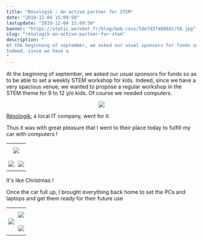 ```yaml
---
title: "Résologik : An active partner for STEM"
date: "2019-12-04 15:09:50"
lastupdate: "2019-12-04 15:09:50"
banner: "https://static.werobot.fr/blog/bob-ross/5de7d3f480842/50.jpg"
slug: "resologik-an-active-partner-for-stem"
description: " 
At the beginning of september, we asked our usual sponsors for funds so as to be able to set a weekly STEM workshop for kids.
Indeed, since we have a 
"
---
```

At the beginning of september, we asked our usual sponsors for funds so as to be able to set a weekly STEM workshop for kids.
Indeed, since we have a very spacious venue, we wanted to propose a regular workshop in the STEM theme for 9 to 12 y/o kids. Of course we needed computers.

<div style="text-align:center;"> <img src="https://static.werobot.fr/blog/bob-ross/5de7df750c8ab/50.jpg"> </div>

<a href="http://www.resologik.fr/"> Résologik</a>, a local IT company, went for it.

Thus it was with great pleasure that I went to their place today to fulfill my car with computers !

<style type="text/css">
.tg  {border-collapse:collapse;border-spacing:0;border:none;}
.tg td{font-family:Arial, sans-serif;font-size:14px;padding:10px 5px;border-style:solid;border-width:0px;overflow:hidden;word-break:normal;}
.tg th{font-family:Arial, sans-serif;font-size:14px;font-weight:normal;padding:10px 5px;border-style:solid;border-width:0px;overflow:hidden;word-break:normal;}
.tg .tg-nrix{text-align:center;vertical-align:middle}
.tg .tg-0lax{text-align:left;vertical-align:top}
</style>
<table class="tg">
  <tr>
    <th class="tg-nrix" colspan="2"><img src="https://static.werobot.fr/blog/bob-ross/5de7d400cc7c5/50.jpg"></th>
  </tr>
  <tr>
    <td class="tg-0lax"><img src="https://static.werobot.fr/blog/bob-ross/5de7d40de5276/50.jpg"></td>
    <td class="tg-0lax"><img src="https://static.werobot.fr/blog/bob-ross/5de7d407b2d28/50.jpg"></td>
  </tr>
</table>

It's like Christmas !

Once the car full up, I brought everything back home to set the PCs and laptops and get them ready for their future use

<style type="text/css">
.tg  {border-collapse:collapse;border-spacing:0;border:none;}
.tg td{font-family:Arial, sans-serif;font-size:14px;padding:10px 5px;border-style:solid;border-width:0px;overflow:hidden;word-break:normal;}
.tg th{font-family:Arial, sans-serif;font-size:14px;font-weight:normal;padding:10px 5px;border-style:solid;border-width:0px;overflow:hidden;word-break:normal;}
.tg .tg-cly1{text-align:left;vertical-align:middle}
</style>
<table class="tg">
  <tr>
    <th class="tg-cly1" rowspan="2"><img src="https://static.werobot.fr/blog/bob-ross/5de7d3ee8714f/50.jpg"></th>
    <th class="tg-cly1"><img src="https://static.werobot.fr/blog/bob-ross/5de7d3f480842/50.jpg"></th>
  </tr>
  <tr>
    <td class="tg-cly1"><img src="https://static.werobot.fr/blog/bob-ross/5de7d3e87eb60/50.jpg"></td>
  </tr>
</table>


    